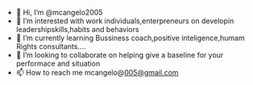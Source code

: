- 👋 Hi, I’m @mcangelo2005
- 👀 I’m interested with work individuals,enterpreneurs on developin leadershipskills,habits and behaviors
- 🌱 I’m currently learning Bussiness coach,positive inteligence,humam Rights consultants....
- 💞️ I’m looking to collaborate on helping give a baseline for your performace and situation
- 📫 How to reach me  mcangelo@005@gmail.com

<!---
mcangelo2005/mcangelo2005 is a ✨ special ✨ repository because its `README.md` (this file) appears on your GitHub profile.
You can click the Preview link to take a look at your changes.
--->
